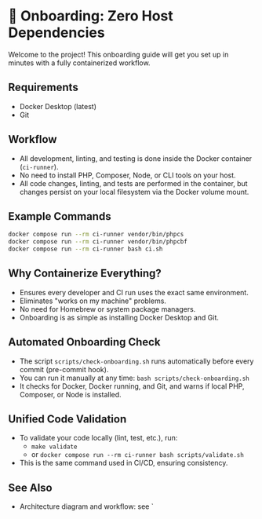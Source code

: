 # 🚀 Onboarding: Zero Host Dependencies

Welcome to the project! This onboarding guide will get you set up in minutes with a fully containerized workflow.

## Requirements
- Docker Desktop (latest)
- Git

## Workflow
- All development, linting, and testing is done inside the Docker container (`ci-runner`).
- No need to install PHP, Composer, Node, or CLI tools on your host.
- All code changes, linting, and tests are performed in the container, but changes persist on your local filesystem via the Docker volume mount.

## Example Commands
```sh
docker compose run --rm ci-runner vendor/bin/phpcs
docker compose run --rm ci-runner vendor/bin/phpcbf
docker compose run --rm ci-runner bash ci.sh
```

## Why Containerize Everything?
- Ensures every developer and CI run uses the exact same environment.
- Eliminates "works on my machine" problems.
- No need for Homebrew or system package managers.
- Onboarding is as simple as installing Docker Desktop and Git.

## Automated Onboarding Check

- The script `scripts/check-onboarding.sh` runs automatically before every commit (pre-commit hook).
- You can run it manually at any time: `bash scripts/check-onboarding.sh`
- It checks for Docker, Docker running, and Git, and warns if local PHP, Composer, or Node is installed.

## Unified Code Validation

- To validate your code locally (lint, test, etc.), run:
  - `make validate`
  - or `docker compose run --rm ci-runner bash scripts/validate.sh`
- This is the same command used in CI/CD, ensuring consistency.

## See Also
- Architecture diagram and workflow: see `